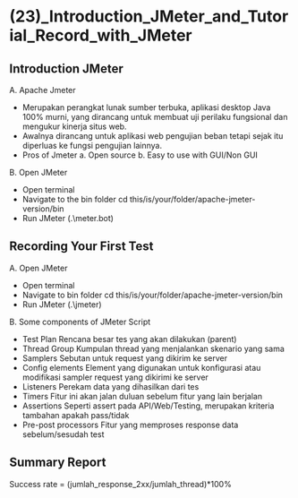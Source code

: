 # (23)_Introduction_JMeter_and_Tutorial_Record_with_JMeter

## Introduction JMeter
 A. Apache Jmeter
  - Merupakan perangkat lunak sumber terbuka, aplikasi desktop Java 100% murni, yang dirancang untuk membuat uji perilaku fungsional dan mengukur kinerja situs web.
  - Awalnya dirancang untuk aplikasi web pengujian beban tetapi sejak itu diperluas ke fungsi pengujian lainnya. 
  - Pros of Jmeter
   a. Open source
   b. Easy to use with GUI/Non GUI

 B. Open JMeter
  - Open terminal
  - Navigate to the bin folder
   cd this/is/your/folder/apache-jmeter-version/bin
  - Run JMeter (.\meter.bot)

## Recording Your First Test
 A. Open JMeter
  - Open terminal
  - Navigate to bin folder 
   cd this/is/your/folder/apache-jmeter-version/bin
  - Run JMeter (.\jmeter)

 B. Some components of JMeter Script
  - Test Plan
   Rencana besar tes yang akan dilakukan (parent)
  - Thread Group
   Kumpulan thread yang menjalankan skenario yang sama
  - Samplers
   Sebutan untuk request yang dikirim ke server
  - Config elements
   Element yang digunakan untuk konfigurasi atau modifikasi sampler request yang dikirimi ke server
  - Listeners
   Perekam data yang dihasilkan dari tes
  - Timers
   Fitur ini akan jalan duluan sebelum fitur yang lain berjalan
  - Assertions
   Seperti assert pada API/Web/Testing, merupakan kriteria tambahan apakah pass/tidak
  - Pre-post processors
   Fitur yang memproses response data sebelum/sesudah test

## Summary Report 
 Success rate = (jumlah_response_2xx/jumlah_thread)*100%